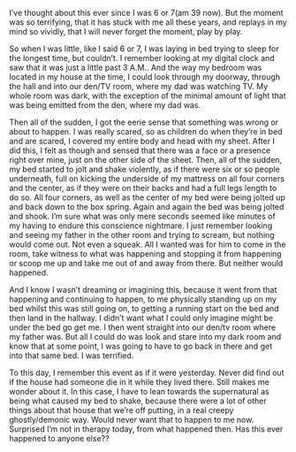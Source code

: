 I’ve thought about this ever since I was 6 or 7(am 39 now). But the moment was so terrifying, that it has stuck with me all these years, and replays in my mind so vividly, that I will never forget the moment, play by play.

So when I was little, like I said 6 or 7, I was laying in bed trying to sleep for the longest time, but couldn’t. I remember looking at my digital clock and saw that it was just a little past 3 A.M.. And the way my bedroom was located in my house at the time, I could look through my doorway, through the hall and into our den/TV room, where my dad was watching TV. My whole room was dark, with the exception of the minimal amount of light that was being emitted from the den, where my dad was.

Then all of the sudden, I got the eerie sense that something was wrong or about to happen. I was really scared, so as children do when they’re in bed and are scared, I covered my entire body and head with my sheet. After I did this, I felt as though and sensed that there was a face or a presence right over mine, just on the other side of the sheet. Then, all of the sudden, my bed started to jolt and shake violently, as if there were six or so people underneath, full on kicking the underside of my mattress on all four corners and the center, as if they were on their backs and had a full legs length to do so. All four corners, as well as the center of my bed were being jolted up and back down to the box spring. Again and again the bed was being jolted and shook. I’m sure what was only mere seconds seemed like minutes of my having to endure this conscience nightmare. I just remember looking and seeing my father in the other room and trying to scream, but nothing would come out. Not even a squeak. All I wanted was for him to come in the room, take witness to what was happening and stopping it from happening or scoop me up and take me out of and away from there. But neither would happened. 

And I know I wasn’t dreaming or imagining this, because it went from that happening and continuing to happen, to me physically standing up on my bed whilst this was still going on, to getting a running start on the bed and then land in the hallway. I didn’t want what I could only imagine might be under the bed go get me. I then went straight into our den/tv room where my father was. But all I could do was look and stare into my dark room and know that at some point, I was going to have to go back in there and get into that same bed. I was terrified. 

To this day, I remember this event as if it were yesterday. Never did find out if the house had someone die in it while they lived there. Still makes me wonder about it. In this case, I have to lean towards the supernatural as being what caused my bed to shake, because there were a lot of other things about that house that we’re off putting, in a real creepy ghostly/demonic way. Would never want that to happen to me now. Surprised I’m not in therapy today, from what happened then. Has this ever happened to anyone else??